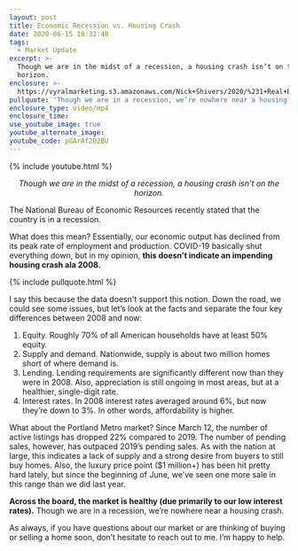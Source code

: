 ```yaml
---
layout: post
title: Economic Recession vs. Housing Crash
date: 2020-06-15 18:32:48
tags:
  - Market Update
excerpt: >-
  Though we are in the midst of a recession, a housing crash isn’t on the
  horizon.
enclosure: >-
  https://vyralmarketing.s3.amazonaws.com/Nick+Shivers/2020/%231+Real+Estate+Team+in+the+Portland+Metro+_+SW+Washington+Will+There+Be+a+Crash_.mp4
pullquote: 'Though we are in a recession, we’re nowhere near a housing crash.'
enclosure_type: video/mp4
enclosure_time:
use_youtube_image: true
youtube_alternate_image:
youtube_code: pGArAf202BU
---
```


{% include youtube.html %}

<p style="text-align: center;"><em>Though we are in the midst of a recession, a housing crash isn’t on the horizon.</em></p>

The National Bureau of Economic Resources recently stated that the country is in a recession.

What does this mean? Essentially, our economic output has declined from its peak rate of employment and production. COVID-19 basically shut everything down, but in my opinion, **this doesn’t indicate an impending housing crash ala 2008.**

{% include pullquote.html %}

I say this because the data doesn't support this notion. Down the road, we could see some issues, but let’s look at the facts and separate the four key differences between 2008 and now:

1. Equity. Roughly 70% of all American households have at least 50% equity.
2. Supply and demand. Nationwide, supply is about two million homes short of where demand is.
3. Lending. Lending requirements are significantly different now than they were in 2008. Also, appreciation is still ongoing in most areas, but at a healthier, single-digit rate.
4. Interest rates. In 2008 interest rates averaged around 6%, but now they’re down to 3%. In other words, affordability is higher.&nbsp;

What about the Portland Metro market? Since March 12, the number of active listings has dropped 22% compared to 2019. The number of pending sales, however, has outpaced 2019’s pending sales. As with the nation at large, this indicates a lack of supply and a strong desire from buyers to still buy homes. Also, the luxury price point ($1 million+) has been hit pretty hard lately, but since the beginning of June, we’ve seen one more sale in this range than we did last year.&nbsp;

**Across the board, the market is healthy (due primarily to our low interest rates).** Though we are in a recession, we’re nowhere near a housing crash.&nbsp;

As always, if you have questions about our market or are thinking of buying or selling a home soon, don’t hesitate to reach out to me. I’m happy to help.